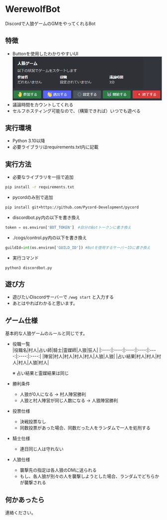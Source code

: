 # WerewolfBot

Discordで人狼ゲームのGMをやってくれるBot

## 特徴

- Buttonを使用したわかりやすいUI
  ![](image/README/1659200032414.png)
- 議論時間をカウントしてくれる
- セルフホスティング可能なので、（構築できれば）いつでも遊べる

## 実行環境

- Python 3.10以降
- 必要ライブラリはrequirements.txt内に記載

## 実行方法

- 必要なライブラリを一括で追加

```bash
pip install -r requirements.txt
```

- pycordのみ別で追加

```bash
pip install git+https://github.com/Pycord-Development/pycord
```

- discordbot.py内の以下を書き換え

```python
token = os.environ['BOT_TOKEN']　#自分のBotトークンに書き換え
```

- ./cogs/control.py内の以下を書き換え

```python
guildId=int(os.environ['GUILD_ID']) #Botを使用するサーバーIDに書き換え
```

- 実行コマンド

```
python3 discordbot.py
```

## 遊び方

- 遊びたいDiscordサーバーで `/wwg start` と入力する
- あとはやればわかると思います。

## ゲーム仕様
基本的な人狼ゲームのルールと同じです。
- 役職一覧<br>
  |役職名|村人|占い師|騎士|霊媒師|人狼|狂人|
  |:----:|:----:|:----:|:----:|:----:|:----:|:----:|
  |陣営|村人|村人|村人|村人|人狼|人狼|
  |占い結果|村人|村人|村人|村人|人狼|村人|

  ※ 占い結果と霊媒結果は同じ
- 勝利条件
  - 人狼が0人になる  →  村人陣営勝利
  - 人狼と村人陣営が同じ人数になる  →  人狼陣営勝利
- 投票仕様
  - 決戦投票なし
  - 同数投票があった場合、同数だった人をランダムで一人を処刑する
- 騎士仕様
  - 連日同じ人は守れない
- 人狼仕様
  - 襲撃先の指定は各人狼のDMに送られる
  - もし、各人狼が別々の人を襲撃しようとした場合、ランダムでどちらかが襲撃される

## 何かあったら

連絡ください。
